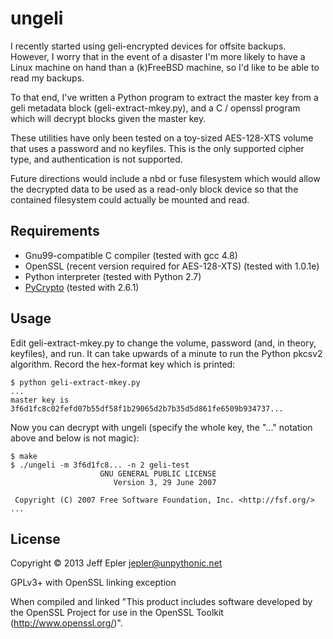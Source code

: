 # ungeli

I recently started using geli-encrypted devices for offsite backups.
However, I worry that in the event of a disaster I'm more likely to
have a Linux machine on hand than a (k)FreeBSD machine, so I'd like
to be able to read my backups.

To that end, I've written a Python program to extract the master key
from a geli metadata block (geli-extract-mkey.py), and a C / openssl
program which will decrypt blocks given the master key.

These utilities have only been tested on a toy-sized AES-128-XTS
volume that uses a password and no keyfiles.  This is the only
supported cipher type, and authentication is not supported.

Future directions would include a nbd or fuse filesystem which would
allow the decrypted data to be used as a read-only block device so
that the contained filesystem could actually be mounted and read.

## Requirements

 * Gnu99-compatible C compiler (tested with gcc 4.8)
 * OpenSSL (recent version required for AES-128-XTS) (tested with 1.0.1e)
 * Python interpreter (tested with Python 2.7)
 * [PyCrypto][pc] (tested with 2.6.1)

 [pc]: https://www.dlitz.net/software/pycrypto/

## Usage

Edit geli-extract-mkey.py to change the volume, password (and, in
theory, keyfiles), and run.  It can take upwards of a minute to run
the Python pkcsv2 algorithm.  Record the hex-format key which is
printed:

    $ python geli-extract-mkey.py
    ...
    master key is 3f6d1fc8c02fefd07b55df58f1b29065d2b7b35d5d861fe6509b934737...

Now you can decrypt with ungeli (specify the whole key, the "..."
notation above and below is not magic):

    $ make
    $ ./ungeli -m 3f6d1fc8... -n 2 geli-test
                        GNU GENERAL PUBLIC LICENSE
                           Version 3, 29 June 2007

     Copyright (C) 2007 Free Software Foundation, Inc. <http://fsf.org/>
    ...

## License

Copyright © 2013 Jeff Epler <jepler@unpythonic.net>

GPLv3+ with OpenSSL linking exception

When compiled and linked "This product includes software developed by the
OpenSSL Project for use in the OpenSSL Toolkit (http://www.openssl.org/)".
